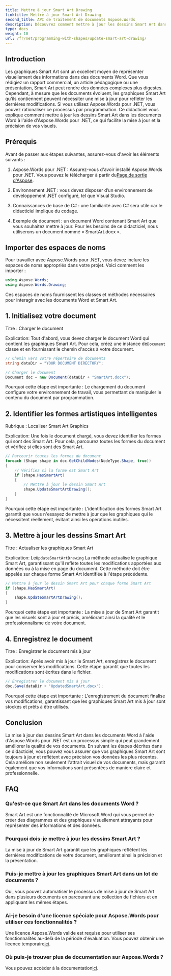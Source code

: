 ```yaml
---
title: Mettre à jour Smart Art Drawing
linktitle: Mettre à jour Smart Art Drawing
second_title: API de traitement de documents Aspose.Words
description: Découvrez comment mettre à jour les dessins Smart Art dans les documents Word à l'aide d'Aspose.Words pour .NET grâce à ce guide étape par étape. Assurez-vous que vos visuels sont toujours précis.
type: docs
weight: 10
url: /fr/net/programming-with-shapes/update-smart-art-drawing/
---
```

## Introduction

Les graphiques Smart Art sont un excellent moyen de représenter visuellement des informations dans des documents Word. Que vous rédigiez un rapport commercial, un article pédagogique ou une présentation, Smart Art peut rendre des données complexes plus digestes. Cependant, à mesure que les documents évoluent, les graphiques Smart Art qu'ils contiennent peuvent nécessiter une mise à jour pour refléter les dernières modifications. Si vous utilisez Aspose.Words pour .NET, vous pouvez rationaliser ce processus par programmation. Ce didacticiel vous explique comment mettre à jour les dessins Smart Art dans les documents Word à l'aide d'Aspose.Words pour .NET, ce qui facilite la mise à jour et la précision de vos visuels.

## Prérequis

Avant de passer aux étapes suivantes, assurez-vous d'avoir les éléments suivants :

1.  Aspose.Words pour .NET : Assurez-vous d'avoir installé Aspose.Words pour .NET. Vous pouvez le télécharger à partir du[Page de sortie d'Aspose](https://releases.aspose.com/words/net/).

2. Environnement .NET : vous devez disposer d’un environnement de développement .NET configuré, tel que Visual Studio.

3. Connaissances de base de C# : une familiarité avec C# sera utile car le didacticiel implique du codage.

4. Exemple de document : un document Word contenant Smart Art que vous souhaitez mettre à jour. Pour les besoins de ce didacticiel, nous utiliserons un document nommé « SmartArt.docx ».

## Importer des espaces de noms

Pour travailler avec Aspose.Words pour .NET, vous devez inclure les espaces de noms appropriés dans votre projet. Voici comment les importer :

```csharp
using Aspose.Words;
using Aspose.Words.Drawing;
```

Ces espaces de noms fournissent les classes et méthodes nécessaires pour interagir avec les documents Word et Smart Art.

## 1. Initialisez votre document

Titre : Charger le document

Explication:
 Tout d'abord, vous devez charger le document Word qui contient les graphiques Smart Art. Pour cela, créez une instance de`Document` classe et en fournissant le chemin d'accès à votre document.

```csharp
// Chemin vers votre répertoire de documents
string dataDir = "YOUR DOCUMENT DIRECTORY";

// Charger le document
Document doc = new Document(dataDir + "SmartArt.docx");
```

Pourquoi cette étape est importante :
Le chargement du document configure votre environnement de travail, vous permettant de manipuler le contenu du document par programmation.

## 2. Identifier les formes artistiques intelligentes

Rubrique : Localiser Smart Art Graphics

Explication:
Une fois le document chargé, vous devez identifier les formes qui sont des Smart Art. Pour cela, parcourez toutes les formes du document et vérifiez si elles sont des Smart Art.

```csharp
// Parcourir toutes les formes du document
foreach (Shape shape in doc.GetChildNodes(NodeType.Shape, true))
{
    // Vérifiez si la forme est Smart Art
    if (shape.HasSmartArt)
    {
        // Mettre à jour le dessin Smart Art
        shape.UpdateSmartArtDrawing();
    }
}
```

Pourquoi cette étape est importante :
L'identification des formes Smart Art garantit que vous n'essayez de mettre à jour que les graphiques qui le nécessitent réellement, évitant ainsi les opérations inutiles.

## 3. Mettre à jour les dessins Smart Art

Titre : Actualiser les graphiques Smart Art

Explication:
 Le`UpdateSmartArtDrawing` La méthode actualise le graphique Smart Art, garantissant qu'il reflète toutes les modifications apportées aux données ou à la mise en page du document. Cette méthode doit être appelée sur chaque forme Smart Art identifiée à l'étape précédente.

```csharp
// Mettre à jour le dessin Smart Art pour chaque forme Smart Art
if (shape.HasSmartArt)
{
    shape.UpdateSmartArtDrawing();
}
```

Pourquoi cette étape est importante :
La mise à jour de Smart Art garantit que les visuels sont à jour et précis, améliorant ainsi la qualité et le professionnalisme de votre document.

## 4. Enregistrez le document

Titre : Enregistrer le document mis à jour

Explication:
Après avoir mis à jour le Smart Art, enregistrez le document pour conserver les modifications. Cette étape garantit que toutes les modifications sont écrites dans le fichier.

```csharp
// Enregistrer le document mis à jour
doc.Save(dataDir + "UpdatedSmartArt.docx");
```

Pourquoi cette étape est importante :
L'enregistrement du document finalise vos modifications, garantissant que les graphiques Smart Art mis à jour sont stockés et prêts à être utilisés.

## Conclusion

La mise à jour des dessins Smart Art dans les documents Word à l'aide d'Aspose.Words pour .NET est un processus simple qui peut grandement améliorer la qualité de vos documents. En suivant les étapes décrites dans ce didacticiel, vous pouvez vous assurer que vos graphiques Smart Art sont toujours à jour et reflètent avec précision vos données les plus récentes. Cela améliore non seulement l'attrait visuel de vos documents, mais garantit également que vos informations sont présentées de manière claire et professionnelle.

## FAQ

### Qu'est-ce que Smart Art dans les documents Word ?
Smart Art est une fonctionnalité de Microsoft Word qui vous permet de créer des diagrammes et des graphiques visuellement attrayants pour représenter des informations et des données.

### Pourquoi dois-je mettre à jour les dessins Smart Art ?
La mise à jour de Smart Art garantit que les graphiques reflètent les dernières modifications de votre document, améliorant ainsi la précision et la présentation.

### Puis-je mettre à jour les graphiques Smart Art dans un lot de documents ?
Oui, vous pouvez automatiser le processus de mise à jour de Smart Art dans plusieurs documents en parcourant une collection de fichiers et en appliquant les mêmes étapes.

### Ai-je besoin d'une licence spéciale pour Aspose.Words pour utiliser ces fonctionnalités ?
 Une licence Aspose.Words valide est requise pour utiliser ses fonctionnalités au-delà de la période d'évaluation. Vous pouvez obtenir une licence temporaire[ici](https://purchase.aspose.com/temporary-license/).

### Où puis-je trouver plus de documentation sur Aspose.Words ?
 Vous pouvez accéder à la documentation[ici](https://reference.aspose.com/words/net/).